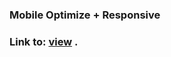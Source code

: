 ### Mobile Optimize + Responsive 

### Link to: [view](https://sergii5854.github.io/mobileOptimize/) .